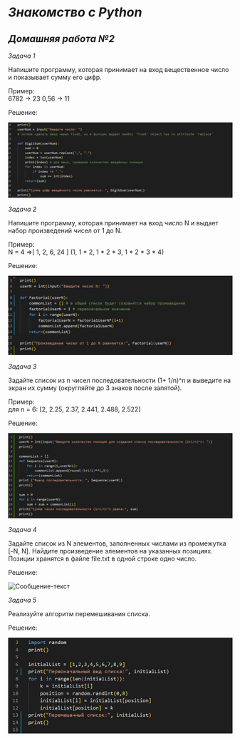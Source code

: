 # *Знакомство с Python* #
## ***Домашняя работа №2*** ##

*Задача 1*

Напишите программу, которая принимает на вход вещественное число и показывает сумму его цифр.   

Пример:    
6782 -> 23
0,56 -> 11


Решение:

![Сообщение-текст](1.jpg)

*Задача 2*

Напишите программу, которая принимает на вход число N и выдает набор произведений чисел от 1 до N.    

Пример:    
N = 4 =>[ 1, 2, 6, 24 ] (1, 1 * 2, 1 * 2 * 3, 1 * 2 * 3 * 4)

Решение:

![Сообщение-текст](2.jpg)

*Задача 3*

Задайте список из n чисел последовательности (1+ 1/n)^n и выведите на экран их сумму (округляйте до 3 знаков после запятой).    

Пример:    
для n = 6: [2, 2.25, 2.37, 2.441, 2.488, 2.522]

Решение:

![Сообщение-текст](3.jpg)

*Задача 4*

Задайте список из N элементов, заполненных числами из промежутка [-N, N]. Найдите произведение элементов на указанных позициях. Позиции хранятся в файле file.txt в одной строке одно число.

Решение:

![Сообщение-текст](4.jpg)

*Задача 5*

Реализуйте алгоритм перемешивания списка.

Решение:

![Сообщение-текст](5.jpg)
